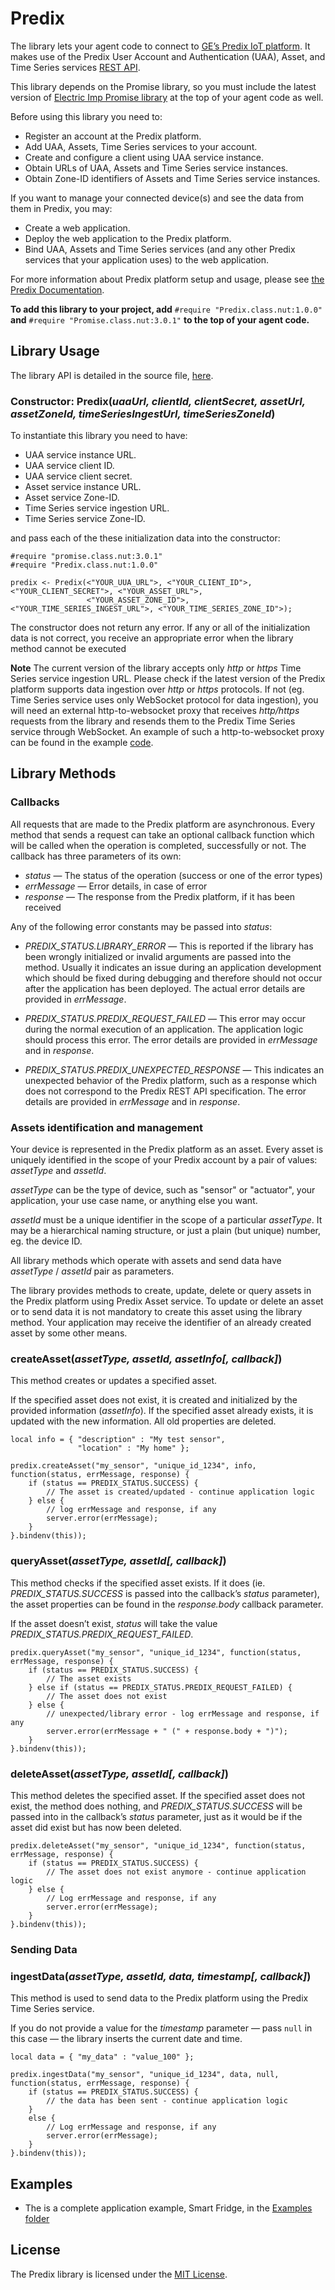 # Predix

The library lets your agent code to connect to [GE’s Predix IoT platform](https://www.predix.io). It makes use of the Predix User Account and Authentication (UAA), Asset, and Time Series services [REST API](https://www.predix.io/api).

This library depends on the Promise library, so you must include the latest version of [Electric Imp Promise library](https://github.com/electricimp/Promise) at the top of your agent code as well.

Before using this library you need to:
- Register an account at the Predix platform.
- Add UAA, Assets, Time Series services to your account.
- Create and configure a client using UAA service instance.
- Obtain URLs of UAA, Assets and Time Series service instances.
- Obtain Zone-ID identifiers of Assets and Time Series service instances.

If you want to manage your connected device(s) and see the data from them in Predix, you may:
- Create a web application.
- Deploy the web application to the Predix platform.
- Bind UAA, Assets and Time Series services (and any other Predix services that your application uses) to the web application.

For more information about Predix platform setup and usage, please see [the Predix Documentation](https://www.predix.io/docs).

**To add this library to your project, add** `#require "Predix.class.nut:1.0.0"` **and** `#require "Promise.class.nut:3.0.1"` **to the top of your agent code.**

## Library Usage

The library API is detailed in the source file, [here](./Predix.class.nut).

### Constructor: Predix(*uaaUrl, clientId, clientSecret, assetUrl, assetZoneId, timeSeriesIngestUrl, timeSeriesZoneId*)

To instantiate this library you need to have:
- UAA service instance URL.
- UAA service client ID.
- UAA service client secret.
- Asset service instance URL.
- Asset service Zone-ID.
- Time Series service ingestion URL.
- Time Series service Zone-ID.

and pass each of the these initialization data into the constructor:

```squirrel
#require "promise.class.nut:3.0.1"
#require "Predix.class.nut:1.0.0"

predix <- Predix(<"YOUR_UUA_URL">, <"YOUR_CLIENT_ID">, <"YOUR_CLIENT_SECRET">, <"YOUR_ASSET_URL">, 
                 <"YOUR_ASSET_ZONE_ID">, <"YOUR_TIME_SERIES_INGEST_URL">, <"YOUR_TIME_SERIES_ZONE_ID">);
```

The constructor does not return any error. If any or all of the initialization data is not correct, you receive an appropriate error when the library method cannot be executed

**Note** The current version of the library accepts only *http* or *https* Time Series service ingestion URL. Please check if the latest version of the Predix platform supports data ingestion over *http* or *https* protocols. If not (eg. Time Series service uses only WebSocket protocol for data ingestion), you will need an external http-to-websocket proxy that receives *http/https* requests from the library and resends them to the Predix Time Series service through WebSocket. An example of such a http-to-websocket proxy can be found in the example [code](Examples).

## Library Methods

### Callbacks

All requests that are made to the Predix platform are asynchronous. Every method that sends a request can take an optional callback function which will be called when the operation is completed, successfully or not. The callback has three parameters of its own:

- *status* &mdash; The status of the operation (success or one of the error types)
- *errMessage* &mdash; Error details, in case of error
- *response* &mdash; The response from the Predix platform, if it has been received

Any of the following error constants may be passed into *status*:

- *PREDIX_STATUS.LIBRARY_ERROR* &mdash; This is reported if the library has been wrongly initialized or invalid arguments are passed into the method. Usually it indicates an issue during an application development which should be fixed during debugging and therefore should not occur after the application has been deployed. The actual error details are provided in *errMessage*.

- *PREDIX_STATUS.PREDIX_REQUEST_FAILED* &mdash; This error may occur during the normal execution of an application. The application logic should process this error. The error details are provided in *errMessage* and in *response*.

- *PREDIX_STATUS.PREDIX_UNEXPECTED_RESPONSE* &mdash; This indicates an unexpected behavior of the Predix platform, such as a response which does not correspond to the Predix REST API specification. The error details are provided in *errMessage* and in *response*.

### Assets identification and management

Your device is represented in the Predix platform as an asset. Every asset is uniquely identified in the scope of your Predix account by a pair of values: *assetType* and *assetId*. 

*assetType* can be the type of device, such as "sensor" or "actuator", your application, your use case name, or anything else you want.

*assetId* must be a unique identifier in the scope of a particular *assetType*. It may be a hierarchical naming structure, or just a plain (but unique) number, eg. the device ID.

All library methods which operate with assets and send data have *assetType* / *assetId* pair as parameters.

The library provides methods to create, update, delete or query assets in the Predix platform using Predix Asset service. To update or delete an asset or to send data it is not mandatory to create this asset using the library method. Your application may receive the identifier of an already created asset by some other means.

### createAsset(*assetType, assetId, assetInfo[, callback]*)

This method creates or updates a specified asset.

If the specified asset does not exist, it is created and initialized by the provided information (*assetInfo*). If the specified asset already exists, it is updated with the new information. All old properties are deleted.

```squirrel
local info = { "description" : "My test sensor",
               "location" : "My home" };

predix.createAsset("my_sensor", "unique_id_1234", info, function(status, errMessage, response) {
    if (status == PREDIX_STATUS.SUCCESS) {
        // The asset is created/updated - continue application logic
    } else {
        // log errMessage and response, if any
        server.error(errMessage);
    }
}.bindenv(this));
```

### queryAsset(*assetType, assetId[, callback]*)

This method checks if the specified asset exists. If it does (ie. *PREDIX_STATUS.SUCCESS* is passed into the callback’s *status* parameter), the asset properties can be found in the *response.body* callback parameter.

If the asset doesn’t exist, *status* will take the value *PREDIX_STATUS.PREDIX_REQUEST_FAILED*.

```squirrel
predix.queryAsset("my_sensor", "unique_id_1234", function(status, errMessage, response) {
    if (status == PREDIX_STATUS.SUCCESS) {
        // The asset exists
    } else if (status == PREDIX_STATUS.PREDIX_REQUEST_FAILED) {
        // The asset does not exist
    } else {
        // unexpected/library error - log errMessage and response, if any
        server.error(errMessage + " (" + response.body + ")");
    }
}.bindenv(this));
```

### deleteAsset(*assetType, assetId[, callback]*)

This method deletes the specified asset. If the specified asset does not exist, the method does nothing, and *PREDIX_STATUS.SUCCESS* will be passed into in the callback’s *status* parameter, just as it would be if the asset did exist but has now been deleted.

```squirrel
predix.deleteAsset("my_sensor", "unique_id_1234", function(status, errMessage, response) {
    if (status == PREDIX_STATUS.SUCCESS) {
        // The asset does not exist anymore - continue application logic
    } else {
        // Log errMessage and response, if any
        server.error(errMessage);
    }
}.bindenv(this));
```

### Sending Data

### ingestData(*assetType, assetId, data, timestamp[, callback]*)

This method is used to send data to the Predix platform using the Predix Time Series service.

If you do not provide a value for the *timestamp* parameter &mdash; pass `null` in this case &mdash; the library inserts the current date and time.

```squirrel
local data = { "my_data" : "value_100" };

predix.ingestData("my_sensor", "unique_id_1234", data, null, function(status, errMessage, response) {
    if (status == PREDIX_STATUS.SUCCESS) {
        // the data has been sent - continue application logic
    }
    else {
        // Log errMessage and response, if any
        server.error(errMessage);
    }
}.bindenv(this));
```

## Examples

- The is a complete application example, Smart Fridge, in the [Examples folder](./Examples)

## License

The Predix library is licensed under the [MIT License](./LICENSE).
